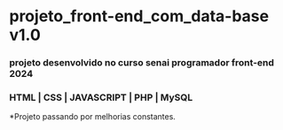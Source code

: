 <h1>projeto_front-end_com_data-base v1.0</h1>
<h3>projeto desenvolvido no curso senai programador front-end 2024</h3>
<h3>HTML | CSS | JAVASCRIPT | PHP | MySQL</h3>
<p></p>

<p>*Projeto passando por melhorias constantes.</p>
